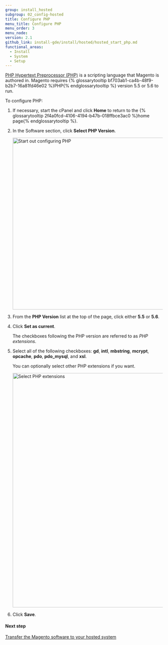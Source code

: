 ```yaml
---
group: install_hosted
subgroup: 02_config-hosted
title: Configure PHP
menu_title: Configure PHP
menu_order: 3
menu_node:
version: 2.1
github_link: install-gde/install/hosted/hosted_start_php.md
functional_areas:
  - Install
  - System
  - Setup
---
```


<a href="http://php.net/manual/en/faq.general.php" target="_blank">PHP Hypertext Preprocessor (PHP)</a> is a scripting language that Magento is authored in. Magento requires {% glossarytooltip bf703ab1-ca4b-48f9-b2b7-16a81fd46e02 %}PHP{% endglossarytooltip %} version 5.5 or 5.6 to run.

To configure PHP:

1.	If necessary, start the cPanel and click **Home** to return to the {% glossarytooltip 2f4a0fcd-4106-4194-b47b-018ffbce3ac0 %}home page{% endglossarytooltip %}.
2.	In the Software section, click **Select PHP Version**.

	<img src="{{ site.baseurl }}/common/images/install-merch_php.png" width="550px" alt="Start out configuring PHP">

3.	From the **PHP Version** list at the top of the page, click either **5.5** or **5.6**.

4.	Click **Set as current**.

	The checkboxes following the PHP version are referred to as *PHP extensions*. 

4.	Select all of the following checkboxes: **gd**, **intl**, **mbstring**, **mcrypt**, **opcache**, **pdo**, **pdo_mysql**, and **xsl**.

	You can optionally select other PHP extensions if you want.

	<img src="{{ site.baseurl }}/common/images/install-merch_php-ext.png" width="750px" alt="Select PHP extensions">

5.	Click **Save**.

#### Next step
<a href="{{ page.baseurl }}/install-gde/install/hosted/hosted_get-ftp.html">Transfer the Magento software to your hosted system</a>
